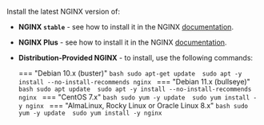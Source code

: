 Install the latest NGINX version of:

* **NGINX `stable`** - see how to install it in the NGINX [documentation](https://docs.nginx.com/nginx/admin-guide/installing-nginx/installing-nginx-open-source/).
* **NGINX Plus** - see how to install it in the NGINX [documentation](https://docs.nginx.com/nginx/admin-guide/installing-nginx/installing-nginx-plus/).
* **Distribution-Provided NGINX** - to install, use the following commands:

    === "Debian 10.x (buster)"
        ```bash
        sudo apt-get update 
        sudo apt -y install --no-install-recommends nginx
        ```
    === "Debian 11.x (bullseye)"
        ```bash
        sudo apt update 
        sudo apt -y install --no-install-recommends nginx
        ```
    === "CentOS 7.x"
        ```bash
        sudo yum -y update 
        sudo yum install -y nginx
        ```
    === "AlmaLinux, Rocky Linux or Oracle Linux 8.x"
        ```bash
        sudo yum -y update 
        sudo yum install -y nginx
        ```